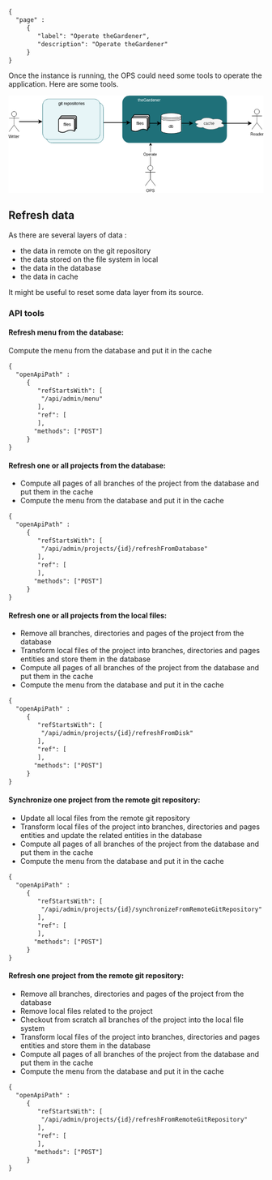 ```thegardener
{
  "page" :
     {
        "label": "Operate theGardener",
        "description": "Operate theGardener"
     }
}
```

Once the instance is running, the OPS could need some tools to operate the application. Here are some tools. 

![Roles](../assets/images/theGardener_role_ops_operate.png)

## Refresh data  

As there are several layers of data :
- the data in remote on the git repository
- the data stored on the file system in local
- the data in the database
- the data in cache

It might be useful to reset some data layer from its source. 

### API tools

#### Refresh menu from the database:

Compute the menu from the database and put it in the cache

```thegardener
{
  "openApiPath" : 
     {
        "refStartsWith": [
         "/api/admin/menu"
        ],
        "ref": [
        ],
       "methods": ["POST"]
     }
}
```   

   
#### Refresh one or all projects from the database:

- Compute all pages of all branches of the project from the database and put them in the cache 
- Compute the menu from the database and put it in the cache   


```thegardener
{
  "openApiPath" : 
     {
        "refStartsWith": [
         "/api/admin/projects/{id}/refreshFromDatabase"
        ],
        "ref": [
        ],
       "methods": ["POST"]
     }
}
```   
 

#### Refresh one or all projects from the local files:

- Remove all branches, directories and pages of the project from the database
- Transform local files of the project into branches, directories and pages entities and store them in the database  
- Compute all pages of all branches of the project from the database and put them in the cache  
- Compute the menu from the database and put it in the cache   

```thegardener
{
  "openApiPath" : 
     {
        "refStartsWith": [
         "/api/admin/projects/{id}/refreshFromDisk"
        ],
        "ref": [
        ],
       "methods": ["POST"]
     }
}
```   


#### Synchronize one project from the remote git repository:

- Update all local files from the remote git repository
- Transform local files of the project into branches, directories and pages entities and update the related entities in the database  
- Compute all pages of all branches of the project from the database and put them in the cache  
- Compute the menu from the database and put it in the cache   

```thegardener
{
  "openApiPath" : 
     {
        "refStartsWith": [
         "/api/admin/projects/{id}/synchronizeFromRemoteGitRepository"
        ],
        "ref": [
        ],
       "methods": ["POST"]
     }
}
``` 

#### Refresh one project from the remote git repository:

- Remove all branches, directories and pages of the project from the database
- Remove local files related to the project
- Checkout from scratch all branches of the project into the local file system
- Transform local files of the project into branches, directories and pages entities and store them in the database  
- Compute all pages of all branches of the project from the database and put them in the cache  
- Compute the menu from the database and put it in the cache   
 
```thegardener
{
  "openApiPath" : 
     {
        "refStartsWith": [
         "/api/admin/projects/{id}/refreshFromRemoteGitRepository"
        ],
        "ref": [
        ],
       "methods": ["POST"]
     }
}
``` 
 
 
